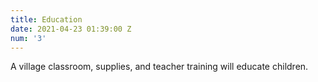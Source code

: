 ```yaml
---
title: Education
date: 2021-04-23 01:39:00 Z
num: '3'
---
```


A village classroom, supplies, and teacher training will educate children.
